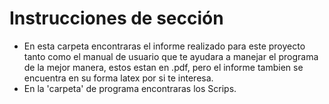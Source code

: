 # Instrucciones de sección
- En esta carpeta encontraras el informe realizado para este proyecto tanto como el manual de usuario que te ayudara a manejar el programa de la mejor manera, estos estan en .pdf, pero el informe tambien se encuentra en su forma latex por si te interesa.
- En la 'carpeta' de programa encontraras los Scrips.

